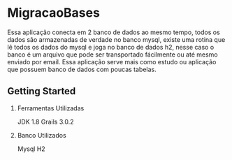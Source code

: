 # MigracaoBases
Essa aplicação conecta em 2 banco de dados ao mesmo tempo, todos os dados são armazenadas de verdade no banco mysql, existe uma rotina que lê todos os dados do mysql e joga no banco de dados h2, nesse caso o banco é um arquivo que pode ser transportado fácilmente ou até mesmo enviado por email.
Essa aplicação serve mais como estudo ou aplicação que possuem banco de dados com poucas tabelas.

## Getting Started

1. Ferramentas Utilizadas

      JDK 1.8
      Grails 3.0.2

2. Banco Utilizados
    
    Mysql 
    H2
    
